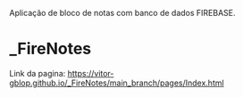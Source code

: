 Aplicação de bloco de notas com banco de dados FIREBASE.

# _FireNotes
Link da pagina: https://vitor-gblop.github.io/_FireNotes/main_branch/pages/Index.html

